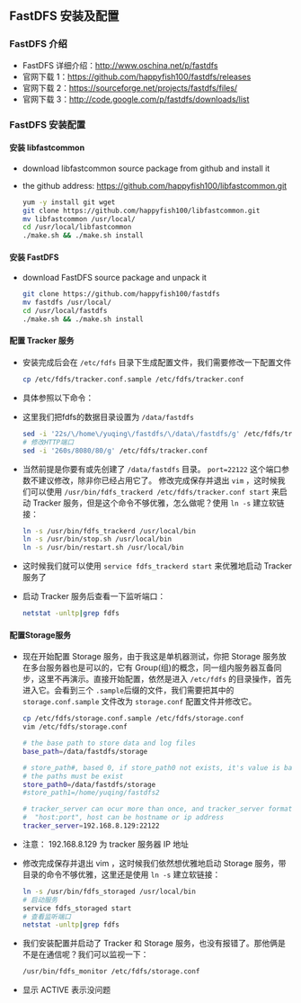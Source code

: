 ## FastDFS 安装及配置

### FastDFS 介绍
- FastDFS 详细介绍：<http://www.oschina.net/p/fastdfs>
- 官网下载 1：<https://github.com/happyfish100/fastdfs/releases>
- 官网下载 2：<https://sourceforge.net/projects/fastdfs/files/>
- 官网下载 3：<http://code.google.com/p/fastdfs/downloads/list>

### FastDFS 安装配置

#### 安装 libfastcommon
- download libfastcommon source package from github and install it
- the github address: <https://github.com/happyfish100/libfastcommon.git>
  
  ```bash
  yum -y install git wget
  git clone https://github.com/happyfish100/libfastcommon.git
  mv libfastcommon /usr/local/
  cd /usr/local/libfastcommon
  ./make.sh && ./make.sh install
  ```

#### 安装 FastDFS
- download FastDFS source package and unpack it
  
  ```bash
  git clone https://github.com/happyfish100/fastdfs
  mv fastdfs /usr/local/
  cd /usr/local/fastdfs
  ./make.sh && ./make.sh install
  ```

#### 配置 Tracker 服务
- 安装完成后会在 `/etc/fdfs` 目录下生成配置文件，我们需要修改一下配置文件
  
  ```bash
  cp /etc/fdfs/tracker.conf.sample /etc/fdfs/tracker.conf
  ```

- 具体参照以下命令：
- 这里我们把fdfs的数据目录设置为 `/data/fastdfs`
  
  ```bash
  sed -i '22s/\/home\/yuqing\/fastdfs/\/data\/fastdfs/g' /etc/fdfs/tracker.conf
  # 修改HTTP端口
  sed -i '260s/8080/80/g' /etc/fdfs/tracker.conf
  ```
- 当然前提是你要有或先创建了 `/data/fastdfs` 目录。 `port=22122` 这个端口参数不建议修改，除非你已经占用它了。
修改完成保存并退出 `vim` ，这时候我们可以使用 `/usr/bin/fdfs_trackerd /etc/fdfs/tracker.conf start` 来启动  Tracker 服务，但是这个命令不够优雅，怎么做呢？使用 `ln -s` 建立软链接：
  
  ```bash
  ln -s /usr/bin/fdfs_trackerd /usr/local/bin
  ln -s /usr/bin/stop.sh /usr/local/bin
  ln -s /usr/bin/restart.sh /usr/local/bin
  ```
- 这时候我们就可以使用 `service fdfs_trackerd start` 来优雅地启动 Tracker 服务了
- 启动 Tracker 服务后查看一下监听端口：
  
  ```bash
  netstat -unltp|grep fdfs
  ```

#### 配置Storage服务
- 现在开始配置 Storage 服务，由于我这是单机器测试，你把 Storage 服务放在多台服务器也是可以的，它有 Group(组)的概念，同一组内服务器互备同步，这里不再演示。直接开始配置，依然是进入 `/etc/fdfs` 的目录操作，首先进入它。会看到三个 `.sample`后缀的文件，我们需要把其中的 `storage.conf.sample` 文件改为 `storage.conf` 配置文件并修改它。
  
  ```bash
  cp /etc/fdfs/storage.conf.sample /etc/fdfs/storage.conf
  vim /etc/fdfs/storage.conf
  ```

  ```bash
  # the base path to store data and log files
  base_path=/data/fastdfs/storage
  
  # store_path#, based 0, if store_path0 not exists, it's value is base_path
  # the paths must be exist
  store_path0=/data/fastdfs/storage
  #store_path1=/home/yuqing/fastdfs2
  
  # tracker_server can ocur more than once, and tracker_server format is
  #  "host:port", host can be hostname or ip address
  tracker_server=192.168.8.129:22122
  ```
- 注意： 192.168.8.129 为 tracker 服务器 IP 地址
- 修改完成保存并退出 vim ，这时候我们依然想优雅地启动 Storage 服务，带目录的命令不够优雅，这里还是使用 `ln -s` 建立软链接：
  
  ```bash
  ln -s /usr/bin/fdfs_storaged /usr/local/bin
  # 启动服务
  service fdfs_storaged start
  # 查看监听端口
  netstat -unltp|grep fdfs
  ```
- 我们安装配置并启动了 Tracker 和 Storage 服务，也没有报错了。那他俩是不是在通信呢？我们可以监视一下：
  
  ```bash
  /usr/bin/fdfs_monitor /etc/fdfs/storage.conf
  ```
- 显示 ACTIVE 表示没问题
